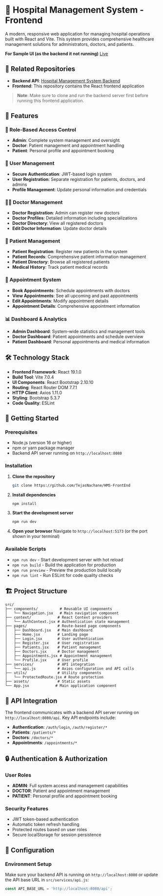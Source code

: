 # 🏥 Hospital Management System - Frontend

A modern, responsive web application for managing hospital operations built with React and Vite. This system provides comprehensive healthcare management solutions for administrators, doctors, and patients.

**For Sample UI (as the backend it not running)** [Live](https://tejasnachane.github.io/HMS-FrontEnd/)

## 🔗 Related Repositories

- **Backend API**: [Hospital Management System Backend](https://github.com/TejasNachane/Hospital-Management-System)
- **Frontend**: This repository contains the React frontend application

> **Note**: Make sure to clone and run the backend server first before running this frontend application.

## 🌟 Features

### 👥 Role-Based Access Control

- **Admin**: Complete system management and oversight
- **Doctor**: Patient management and appointment handling
- **Patient**: Personal profile and appointment booking

### 🔐 User Management

- **Secure Authentication**: JWT-based login system
- **User Registration**: Separate registration for patients, doctors, and admins
- **Profile Management**: Update personal information and credentials

### 👩‍⚕️ Doctor Management

- **Doctor Registration**: Admin can register new doctors
- **Doctor Profiles**: Detailed information including specializations
- **Doctor Directory**: View all registered doctors
- **Edit Doctor Information**: Update doctor details

### 🏥 Patient Management

- **Patient Registration**: Register new patients in the system
- **Patient Records**: Comprehensive patient information management
- **Patient Directory**: Browse all registered patients
- **Medical History**: Track patient medical records

### 📅 Appointment System

- **Book Appointments**: Schedule appointments with doctors
- **View Appointments**: See all upcoming and past appointments
- **Edit Appointments**: Modify appointment details
- **Appointment Details**: Comprehensive appointment information

### 📊 Dashboard & Analytics

- **Admin Dashboard**: System-wide statistics and management tools
- **Doctor Dashboard**: Patient appointments and schedule overview
- **Patient Dashboard**: Personal appointments and medical information

## 🛠️ Technology Stack

- **Frontend Framework**: React 19.1.0
- **Build Tool**: Vite 7.0.4
- **UI Components**: React Bootstrap 2.10.10
- **Routing**: React Router DOM 7.7.1
- **HTTP Client**: Axios 1.11.0
- **Styling**: Bootstrap 5.3.7
- **Code Quality**: ESLint

## 🚀 Getting Started

### Prerequisites

- Node.js (version 16 or higher)
- npm or yarn package manager
- Backend API server running on `http://localhost:8080`

### Installation

1. **Clone the repository**

   ```bash
   git clone https://github.com/TejasNachane/HMS-FrontEnd
   ```

2. **Install dependencies**

   ```bash
   npm install
   ```

3. **Start the development server**

   ```bash
   npm run dev
   ```

4. **Open your browser**
   Navigate to `http://localhost:5173` (or the port shown in your terminal)

### Available Scripts

- `npm run dev` - Start development server with hot reload
- `npm run build` - Build the application for production
- `npm run preview` - Preview the production build locally
- `npm run lint` - Run ESLint for code quality checks

## 🏗️ Project Structure

```text
src/
├── components/          # Reusable UI components
│   └── Navigation.jsx   # Main navigation component
├── context/            # React Context providers
│   └── AuthContext.jsx # Authentication state management
├── pages/              # Route-based page components
│   ├── Dashboard.jsx   # Main dashboard
│   ├── Home.jsx        # Landing page
│   ├── Login.jsx       # User authentication
│   ├── Register.jsx    # User registration
│   ├── Patients.jsx    # Patient management
│   ├── Doctors.jsx     # Doctor management
│   ├── Appointments.jsx # Appointment management
│   └── Profile.jsx     # User profile
├── services/           # API integration
│   └── api.js          # Axios configuration and API calls
├── utils/              # Utility components
│   └── ProtectedRoute.jsx # Route protection
├── assets/             # Static assets
└── App.jsx            # Main application component
```

## 🔗 API Integration

The frontend communicates with a backend API server running on `http://localhost:8080/api`. Key API endpoints include:

- **Authentication**: `/auth/login`, `/auth/register/*`
- **Patients**: `/patients/*`
- **Doctors**: `/doctors/*`
- **Appointments**: `/appointments/*`

## 🔒 Authentication & Authorization

### User Roles

- **ADMIN**: Full system access and management capabilities
- **DOCTOR**: Patient and appointment management
- **PATIENT**: Personal profile and appointment booking

### Security Features

- JWT token-based authentication
- Automatic token refresh handling
- Protected routes based on user roles
- Secure localStorage for session persistence

## 🔧 Configuration

### Environment Setup

Make sure your backend API is running on `http://localhost:8080` or update the API base URL in `src/services/api.js`:

```javascript
const API_BASE_URL = 'http://localhost:8080/api';
```
